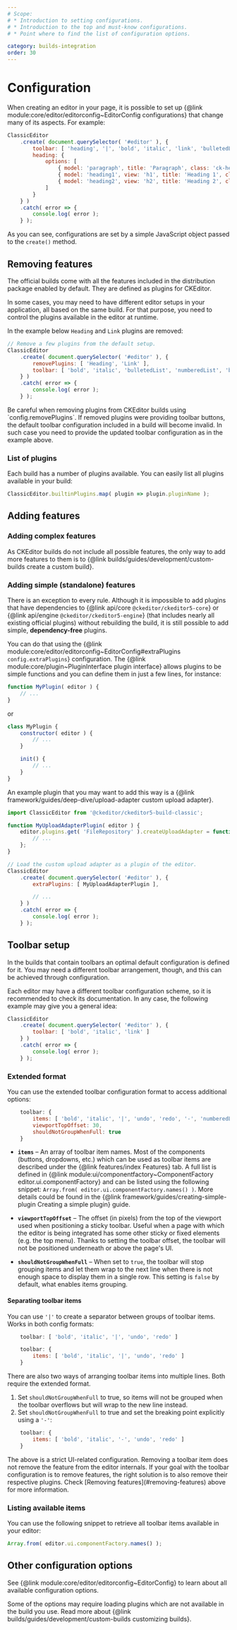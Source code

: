 ```yaml
---
# Scope:
# * Introduction to setting configurations.
# * Introduction to the top and must-know configurations.
# * Point where to find the list of configuration options.

category: builds-integration
order: 30
---
```


# Configuration

When creating an editor in your page, it is possible to set up {@link module:core/editor/editorconfig~EditorConfig configurations} that change many of its aspects. For example:

```js
ClassicEditor
	.create( document.querySelector( '#editor' ), {
		toolbar: [ 'heading', '|', 'bold', 'italic', 'link', 'bulletedList', 'numberedList', 'blockQuote' ],
		heading: {
			options: [
				{ model: 'paragraph', title: 'Paragraph', class: 'ck-heading_paragraph' },
				{ model: 'heading1', view: 'h1', title: 'Heading 1', class: 'ck-heading_heading1' },
				{ model: 'heading2', view: 'h2', title: 'Heading 2', class: 'ck-heading_heading2' }
			]
		}
	} )
	.catch( error => {
		console.log( error );
	} );
```

As you can see, configurations are set by a simple JavaScript object passed to the `create()` method.

## Removing features

The official builds come with all the features included in the distribution package enabled by default. They are defined as plugins for CKEditor.

In some cases, you may need to have different editor setups in your application, all based on the same build. For that purpose, you need to control the plugins available in the editor at runtime.

In the example below `Heading` and `Link` plugins are removed:

```js
// Remove a few plugins from the default setup.
ClassicEditor
	.create( document.querySelector( '#editor' ), {
		removePlugins: [ 'Heading', 'Link' ],
		toolbar: [ 'bold', 'italic', 'bulletedList', 'numberedList', 'blockQuote' ]
	} )
	.catch( error => {
		console.log( error );
	} );
```
<info-box>
	Be careful when removing plugins from CKEditor builds using `config.removePlugins`. If removed plugins were providing toolbar buttons, the default toolbar configuration included in a build will become invalid. In such case you need to provide the updated toolbar configuration as in the example above.
</info-box>

### List of plugins

Each build has a number of plugins available. You can easily list all plugins available in your build:

```js
ClassicEditor.builtinPlugins.map( plugin => plugin.pluginName );
```

## Adding features

### Adding complex features

As CKEditor builds do not include all possible features, the only way to add more features to them is to {@link builds/guides/development/custom-builds create a custom build}.

### Adding simple (standalone) features

There is an exception to every rule. Although it is impossible to add plugins that have dependencies to {@link api/core `@ckeditor/ckeditor5-core`} or {@link api/engine `@ckeditor/ckeditor5-engine`} (that includes nearly all existing official plugins) without rebuilding the build, it is still possible to add simple, **dependency-free** plugins.

You can do that using the {@link module:core/editor/editorconfig~EditorConfig#extraPlugins `config.extraPlugins`} configuration. The {@link module:core/plugin~PluginInterface plugin interface} allows plugins to be simple functions and you can define them in just a few lines, for instance:

```js
function MyPlugin( editor ) {
	// ...
}
```

or

```js
class MyPlugin {
	constructor( editor ) {
		// ...
	}

	init() {
		// ...
	}
}
```

An example plugin that you may want to add this way is a {@link framework/guides/deep-dive/upload-adapter custom upload adapter}.

```js
import ClassicEditor from '@ckeditor/ckeditor5-build-classic';

function MyUploadAdapterPlugin( editor ) {
	editor.plugins.get( 'FileRepository' ).createUploadAdapter = function( loader ) {
		// ...
	};
}

// Load the custom upload adapter as a plugin of the editor.
ClassicEditor
	.create( document.querySelector( '#editor' ), {
		extraPlugins: [ MyUploadAdapterPlugin ],

		// ...
	} )
	.catch( error => {
		console.log( error );
	} );
```

## Toolbar setup

In the builds that contain toolbars an optimal default configuration is defined for it. You may need a different toolbar arrangement, though, and this can be achieved through configuration.

Each editor may have a different toolbar configuration scheme, so it is recommended to check its documentation. In any case, the following example may give you a general idea:

```js
ClassicEditor
	.create( document.querySelector( '#editor' ), {
		toolbar: [ 'bold', 'italic', 'link' ]
	} )
	.catch( error => {
		console.log( error );
	} );
```

### Extended format

You can use the extended toolbar configuration format to access additional options:

```js
    toolbar: {
        items: [ 'bold', 'italic', '|', 'undo', 'redo', '-', 'numberedList', 'bulletedList' ],
        viewportTopOffset: 30,
        shouldNotGroupWhenFull: true
    }
```

 * **`items`** &ndash; An array of toolbar item names. Most of the components (buttons, dropdowns, etc.) which can be used as toolbar items are described under the {@link features/index Features} tab. A full list is defined in {@link module:ui/componentfactory~ComponentFactory editor.ui.componentFactory} and can be listed using the following snippet: `Array.from( editor.ui.componentFactory.names() )`. More details could be found in the {@link framework/guides/creating-simple-plugin Creating a simple plugin} guide.

 * **`viewportTopOffset`** &ndash; The offset (in pixels) from the top of the viewport used when positioning a sticky toolbar. Useful when a page with which the editor is being integrated has some other sticky or fixed elements (e.g. the top menu). Thanks to setting the toolbar offset, the toolbar will not be positioned underneath or above the page's UI.

 * **`shouldNotGroupWhenFull`** &ndash; When set to `true`, the toolbar will stop grouping items and let them wrap to the next line when there is not enough space to display them in a single row. This setting is `false` by default, what enables items grouping.

#### Separating toolbar items

You can use `'|'` to create a separator between groups of toolbar items. Works in both config formats:

```js
    toolbar: [ 'bold', 'italic', '|', 'undo', 'redo' ]
```

```js
    toolbar: {
        items: [ 'bold', 'italic', '|', 'undo', 'redo' ]
    }
```

There are also two ways of arranging toolbar items into multiple lines. Both require the extended format.

1. Set `shouldNotGroupWhenFull` to true, so items will not be grouped when the toolbar overflows but will wrap to the new line instead.
2. Set `shouldNotGroupWhenFull` to true and set the breaking point explicitly using a `'-'`:
```js
    toolbar: {
        items: [ 'bold', 'italic', '-', 'undo', 'redo' ]
    }
```

<info-box hint>
	The above is a strict UI-related configuration. Removing a toolbar item does not remove the feature from the editor internals. If your goal with the toolbar configuration is to remove features, the right solution is to also remove their respective plugins. Check [Removing features](#removing-features) above for more information.
</info-box>

### Listing available items

You can use the following snippet to retrieve all toolbar items available in your editor:

```js
Array.from( editor.ui.componentFactory.names() );
```

## Other configuration options

See {@link module:core/editor/editorconfig~EditorConfig} to learn about all available configuration options.

Some of the options may require loading plugins which are not available in the build you use. Read more about {@link builds/guides/development/custom-builds customizing builds}.
